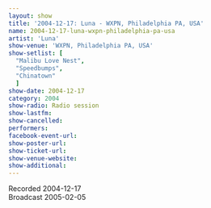 ```yaml
---
layout: show
title: '2004-12-17: Luna - WXPN, Philadelphia PA, USA'
name: 2004-12-17-luna-wxpn-philadelphia-pa-usa
artist: 'Luna'
show-venue: 'WXPN, Philadelphia PA, USA'
show-setlist: [
  "Malibu Love Nest",
  "Speedbumps",
  "Chinatown"
  ]
show-date: 2004-12-17
category: 2004
show-radio: Radio session
show-lastfm: 
show-cancelled: 
performers: 
facebook-event-url: 
show-poster-url: 
show-ticket-url: 
show-venue-website: 
show-additional: 
---
```


Recorded 2004-12-17<br/>Broadcast 2005-02-05